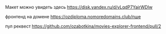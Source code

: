 Макет можно увидеть здесь
https://disk.yandex.ru/d/vLqdP7YairWDlw

фронтенд на домене
https://ozdiploma.nomoredomains.club/пше 

пул реквест
https://github.com/ozabotkina/movies-explorer-frontend/pull/2